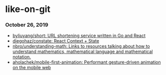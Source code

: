 # like-on-git
### October 26, 2019 
- [byliuyang/short: URL shortening service written in Go and React](https://github.com/byliuyang/short) 
- [diegohaz/constate: React Context + State](https://github.com/diegohaz/constate) 
- [nbro/understanding-math: Links to resources talking about how to understand mathematics, mathematical language and mathematical notation.](https://github.com/nbro/understanding-math) 
- [aholachek/mobile-first-animation: Performant gesture-driven animation on the mobile web](https://github.com/aholachek/mobile-first-animation) 
